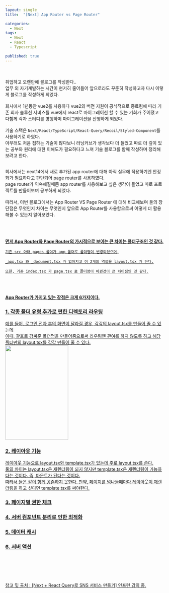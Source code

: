 ```yaml
---
layout: single
title:  "[Next] App Router vs Page Router"

categories:
  - Next
tags:
  - Next
  - React
  - Typescript

published: true
---
```


<br/><br/>
취업하고 오랜만에 블로그를 작성한다..<br/>
업무 외 자기계발하는 시간이 현저히 줄어들어 앞으로라도 꾸준히 작성하고자 다시 이렇게 블로그를 작성하게 되었다.<br/><br/>
회사에서 1년동안 vue2를 사용하다 vue2의 버전 지원이 공식적으로 종료됨에 따라 기존 회사 솔루션 서비스를 vue에서 react로 마이그레이션 할 수 있는 기회가 주어졌고 다함께 각자 스터디를 병행하며 마이그레이션을 진행하게 되었다.<br/><br/>
기술 스택은 ```Next/React/TypeScript/React-Query/Recoil/Styled-Component```를 사용하기로 하였다. 
<br/>아무래도 처음 접하는 기술이 많다보니 러닝커브가 생각보다 더 들었고 따로 더 깊이 있는 공부와 원리에 대한 이해도가 필요하다고 느껴 기술 블로그를 함께 작성하며 정리해보려고 한다.

<br/>
회사에서는 next14에서 새로 추가된 app router에 대해 아직 실무에 적용하기엔 안정화가 필요하다고 판단되어 page router를 사용하였다.
<br/>
page router가 익숙해질때쯤 app router를 사용해보고 싶은 생각이 들었고 따로 프로젝트를 만들어보며 공부하게 되었다.
<br/><br/>
따라서, 이번 블로그에서는 App Router VS Page Router 에 대해 비교해보며 둘의 장단점은 무엇인지 차이는 무엇인지 앞으로 App Router를 사용함으로써 어떻게 더 활용해볼 수 있는지 알아보았다.

<br/><br/><br/>
**<u>먼저 App Router와 Page Router의 가시적으로 보이는 큰 차이는 폴더구조인 것 같다.<u/>**
<br/>
```
기존 src 아래 pages 폴더가 app 폴더로 폴더명이 변경되었으며,

_app.tsx 와 _document.tsx 가 없어지고 이 2개의 역할을 layout.tsx 가 한다.

또한, 기존 index.tsx 가 page.tsx 로 폴더명이 바뀐것이 큰 차이점인 것 같다.
```

<br/><br/><br/>
**<u>App Router가 가지고 있는 장점은 크게 6가지이다.</u>**
<br/>
### 1. 각종 폴더 유형 추가로 편한 디렉토리 라우팅 
예를 들어, 로그인 전과 후의 화면이 달라질 경우, 각각의 layout.tsx를 만들어 줄 수 있는데 <br/>
이때, 괄호로 감싸준 폴더명을 만들어줌으로써 라우팅엔 관여를 하지 않도록 하고 해당 폴더만의 layout.tsx를 각각 만들어 줄 수 있다.
<br/>
<img src="https://github.com/bo-ram-jeong/bo-ram-jeong.github.io/assets/84834172/90619244-0967-4e91-8e30-823de0ce39d6" width="200" height="300">
<br/>

### 2. 레이아웃 기능
레이아웃 기능으로 layout.tsx와 template.tsx가 있는데 주로 layout.tsx를 쓴다.
<br/>둘의 차이는 layout.tsx은 재렌더링이 되지 않지만 template.tsx은 재렌더링이 가능하다는 것이다. 즉, 마운트가 된다는 것이다. 
<br/>따라서 둘은 같이 함께 공존하지 못한다. 만약, 페이지를 넘나들때마다 레이아웃이 재렌더링을 하고 싶다면 template.tsx를 써야한다.

### 3. 페이지별 권한 체크
### 4. 서버 컴포넌트 분리로 인한 최적화 
### 5. 데이터 캐시 
### 6. 서버 액션






<br/><br/><br/><br/><br/>
참고 및 출처 : [[Next + React Query로 SNS 서비스 만들기] 인프런 강의 중,](https://www.inflearn.com/course/next-react-query-sns%EC%84%9C%EB%B9%84%EC%8A%A4/dashboard)





